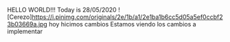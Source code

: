 HELLO WORLD!!!
Today is 28/05/2020
![Cerezo]https://i.pinimg.com/originals/2e/1b/a1/2e1ba1b6cc5d05a5ef0ccbf23b03669a.jpg
hoy hicimos cambios
Estamos viendo los cambios a implementar
